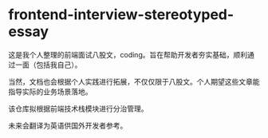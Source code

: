 # frontend-interview-stereotyped-essay
这是我个人整理的前端面试八股文，coding。旨在帮助开发者夯实基础，顺利通过一面（包括我自己）。

当然，文档也会根据个人实践进行拓展，不仅仅限于八股文。个人期望这些文章能指导实际的业务场景落地。

该仓库拟根据前端技术栈模块进行分治管理。

未来会翻译为英语供国外开发者参考。
